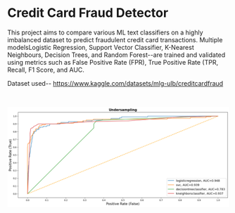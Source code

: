 # Credit Card Fraud Detector

This project aims to compare various ML text classifiers on a highly imbalanced dataset to predict fraudulent credit card transactions. Multiple modelsLogistic Regression, Support Vector Classifier, K-Nearest Neighbours, Decision Trees, and Random Forest--are trained and validated using metrics such as False Positive  Rate (FPR), True Positive Rate (TPR, Recall, F1 Score, and AUC.

Dataset used-- https://www.kaggle.com/datasets/mlg-ulb/creditcardfraud

<br>

<a href="url"><img src="https://github.com/rodeketan/CC_Fraud_Detector/blob/master/Img/domwnload.png" align="left" ></a>
